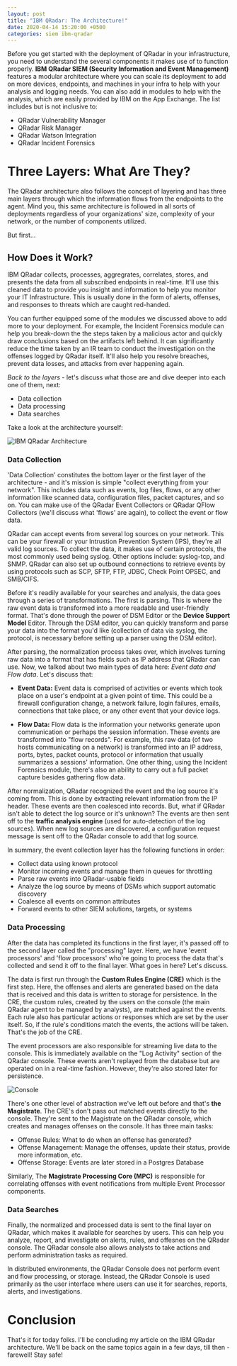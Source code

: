 ```yaml
---
layout: post
title: "IBM QRadar: The Architecture!"
date: 2020-04-14 15:20:00 +0500
categories: siem ibm-qradar
---
```


Before you get started with the deployment of QRadar in your infrastructure, you need to understand the several components it makes use of to function properly. **IBM QRadar SIEM (Security Information and Event Management)** features a modular architecture where you can scale its deployment to add on more devices, endpoints, and machines in your infra to help with your analysis and logging needs. You can also add in modules to help with the analysis, which are easily provided by IBM on the App Exchange. The list includes but is not inclusive to:
- QRadar Vulnerability Manager
- QRadar Risk Manager
- QRadar Watson Integration
- QRadar Incident Forensics

# Three Layers: What Are They?

The QRadar architecture also follows the concept of layering and has three main layers through which the information flows from the endpoints to the agent. Mind you, this same architecture is followed in all sorts of deployments regardless of your organizations' size, complexity of your network, or the number of components utilized. 

But first...

## How Does it Work?

IBM QRadar collects, processes, aggregrates, correlates, stores, and presents the data from all subscribed endpoints in real-time. It'll use this cleaned data to provide you insight and information to help you monitor your IT Infrastructure. This is usually done in the form of alerts, offenses, and responses to threats which are caught red-handed.

You can further equipped some of the modules we discussed above to add more to your deployment. For example, the Incident Forensics module can help you break-down the the steps taken by a malicious actor and quickly draw conclusions based on the artifacts left behind. It can significantly reduce the time taken by an IR team to conduct the investigation on the offenses logged by QRadar itself. It'll also help you resolve breaches, prevent data losses, and attacks from ever happening again. 

_Back to the layers_ - let's discuss what those are and dive deeper into each one of them, next:

- Data collection
- Data processing
- Data searches

Take a look at the architecture yourself:

![IBM QRadar Architecture](/assets/qradar-architecture/arch.svg)

### Data Collection

'Data Collection' constitutes the bottom layer or the first layer of the architecture - and it's mission is simple "collect everything from your network". This includes data such as events, log files, flows, or any other information like scanned data, configuration files, packet captures, and so on. You can make use of the QRadar Event Collectors or QRadar QFlow Collectors (we'll discuss what 'flows' are again), to collect the event or flow data. 

QRadar can accept events from several log sources on your network. This can be your firewall or your Intrustion Prevention System (IPS), they're all valid log sources. To collect the data, it makes use of certain protocols, the most commonly used being syslog. Other options include: syslog-tcp, and SNMP. QRadar can also set up outbound connections to retrieve events by using protocols such as SCP, SFTP, FTP, JDBC, Check Point OPSEC, and SMB/CIFS.

Before it's readily available for your searches and analysis, the data goes through a series of transformations. The first is parsing. This is where the raw event data is transformed into a more readable and user-friendly format. That's done through the power of DSM Editor or the **Device Support Model** Editor. Through the DSM editor, you can quickly transform and parse your data into the format you'd like (collection of data via syslog, the protocol, is necessary before setting up a parser using the DSM editor).

After parsing, the normalization process takes over, which involves turning raw data into a format that has fields such as IP address that QRadar can use. Now, we talked about two main types of data here: _Event data and Flow data_. Let's discuss that:

- **Event Data:** Event data is comprised of activities or events which took place on a user's endpoint at a given point of time. This could be a firewall configuration change, a network failure, login failures, emails, connections that take place, or any other event that your device logs.

- **Flow Data:** Flow data is the information your networks generate upon communication or perhaps the session information. These events are transformed into "flow records". For example, this raw data (of two hosts communicating on a network) is transformed into an IP address, ports, bytes, packet counts, protocol or information that usually summarizes a sessions' information. One other thing, using the Incident Forensics module, there's also an ability to carry out a full packet capture besides gathering flow data. 

After normalization, QRadar recognized the event and the log source it's coming from. This is done by extracting relevant information from the IP header. These events are then coalesced into records. But, what if QRadar isn't able to detect the log source or it's unknown? The events are then sent off to the **traffic analysis engine** (used for auto-detection of the log sources). When new log sources are discovered, a configuration request message is sent off to the QRadar console to add that log source. 

In summary, the event collection layer has the following functions in order:

- Collect data using known protocol
- Monitor incoming events and manage them in queues for throttling
- Parse raw events into QRadar-usable fields
- Analyze the log source by means of DSMs which support automatic discovery
- Coalesce all events on common attributes
- Forward events to other SIEM solutions, targets, or systems

### Data Processing

After the data has completed its functions in the first layer, it's passed off to the second layer called the "processing" layer. Here, we have 'event processors' and 'flow processors' who're going to process the data that's collected and send it off to the final layer. What goes in here? Let's discuss.

The data is first run through the **Custom Rules Engine (CRE)** which is the first step. Here, the offenses and alerts are generated based on the data that is received and this data is written to storage for persistence. In the CRE, the custom rules, created by the users on the console (the main QRadar agent to be managed by analysts), are matched against the events. Each rule also has particular actions or responses which are set by the user itself. So, if the rule's conditions match the events, the actions will be taken. That's the job of the CRE.

The event processors are also responsible for streaming live data to the console. This is immediately available on the "Log Activity" section of the QRadar console. These events aren't replayed from the database but are operated on in a real-time fashion. However, they're also stored later for persistence. 

![Console](/assets/qradar-architecture/console.png)

There's one other level of abstraction we've left out before and that's **the Magistrate**. The CRE's don't pass out matched events directly to the console. They're sent to the Magistrate on the QRadar console, which creates and manages offenses on the console. It has three main tasks:

- Offense Rules: What to do when an offense has generated?
- Offense Management: Manage the offenses, update their status, provide more information, etc.
- Offense Storage: Events are later stored in a Postgres Database

Similarly, The **Magistrate Processing Core (MPC)** is responsible for correlating offenses with event notifications from multiple Event Processor components.

### Data Searches

Finally, the normalized and processed data is sent to the final layer on QRadar, which makes it available for searches by users. This can help you analyze, report, and investigate on alerts, rules, and offesnes on the QRadar console. The QRadar console also allows analysts to take actions and perform administration tasks as required. 

In distributed environments, the QRadar Console does not perform event and flow processing, or storage. Instead, the QRadar Console is used primarily as the user interface where users can use it for searches, reports, alerts, and investigations.


# Conclusion

That's it for today folks. I'll be concluding my article on the IBM QRadar architecture. We'll be back on the same topics again in a few days, till then - farewell! Stay safe!